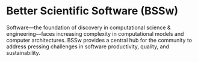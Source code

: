 # Better Scientific Software (BSSw)

Software—the foundation of discovery in computational science & engineering—faces increasing complexity in computational models and computer architectures. BSSw provides a central hub for the community to address pressing challenges in software productivity, quality, and sustainability.

<!---
Slide1 L: blog_posts/use-of-software-metrics-in-research-software
Slide1 R: images/raw/master/Blog_0421_Metrics.jpg
Slide2 L: blog_posts/a-look-at-software-focused-topics-at-siam-cse21
Slide2 R: images/raw/master/Blog_0321_Siam.png
Slide3 L: blog_posts/nsf-sponsored-2021-bssw-fellows
Slide3 R: events/international-workshop-on-practical-reproducible-evaluation-of-systems-p-recs-21
Slide4 L: items/github-actions-for-automation
Slide4 R: items/scaling-yourself-as-a-software-developer
Slide5 L: blog_posts/useful-practices-for-software-engineering-on-medium-sized-distributed-scientific-projects
Slide5 R: events/webinar-automated-fortran-c-bindings-for-large-scale-scientific-applications
--->

<!---
Caution: Blank line after first comment mark (or before last comment mark) causes build failure.
LCM: Saving for use again later
Slide4 L: blog_posts/when-not-to-use-agile-in-scientific-software-development
Slide4 R: images/raw/master/Blog_0221_Agile.png
--->

<!---
[Site Overview](SiteOverview.md)

[Communities Overview](CommunitiesOverview.md)

[Intro to CSE](IntroToCse.md)

[Intro to HPC](IntroToHpc.md)

--->
